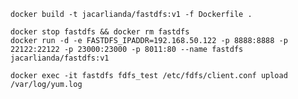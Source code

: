 ```shell script
docker build -t jacarlianda/fastdfs:v1 -f Dockerfile .
```


```shell script
docker stop fastdfs && docker rm fastdfs
docker run -d -e FASTDFS_IPADDR=192.168.50.122 -p 8888:8888 -p 22122:22122 -p 23000:23000 -p 8011:80 --name fastdfs  jacarlianda/fastdfs:v1
```

```shell script
docker exec -it fastdfs fdfs_test /etc/fdfs/client.conf upload /var/log/yum.log
```